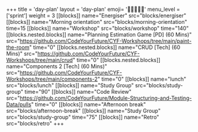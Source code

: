 +++
title = 'day-plan'
layout = 'day-plan'
emoji= '🧑🏾‍🤝‍🧑🏾'
menu_level = ['sprint']
weight = 3
[[blocks]]
name="Energiser"
src="blocks/energiser"
[[blocks]]
name="Morning orientation"
src="blocks/morning-orientation"
time=15
[[blocks]]
name="Workshop"
src="blocks/workshop"
time="140"
  [[blocks.nested.blocks]]
    name="Planning Estimation Game [PD] (60 Mins)"
    src="https://github.com/CodeYourFuture/CYF-Workshops/tree/main/paint-the-room"
    time="0"
  [[blocks.nested.blocks]]
    name="CRUD [Tech] (60 Mins)"
    src="https://github.com/CodeYourFuture/CYF-Workshops/tree/main/crud"
    time="0"
  [[blocks.nested.blocks]]
    name="Components 2 [Tech] (60 Mins)"
    src="https://github.com/CodeYourFuture/CYF-Workshops/tree/main/components-2"
    time="0"
[[blocks]]
name="lunch"
src="blocks/lunch"
[[blocks]]
name="Study Group"
src="blocks/study-group"
time="90"
[[blocks]]
name="Code Review"
src="https://github.com/CodeYourFuture/Module-Structuring-and-Testing-Data/pulls"
time="0"
[[blocks]]
name="Afternoon break"
src="blocks/afternoon-break"
[[blocks]]
name="Study Group"
src="blocks/study-group"
time="75"
[[blocks]]
name="Retro"
src="blocks/retro"
+++
